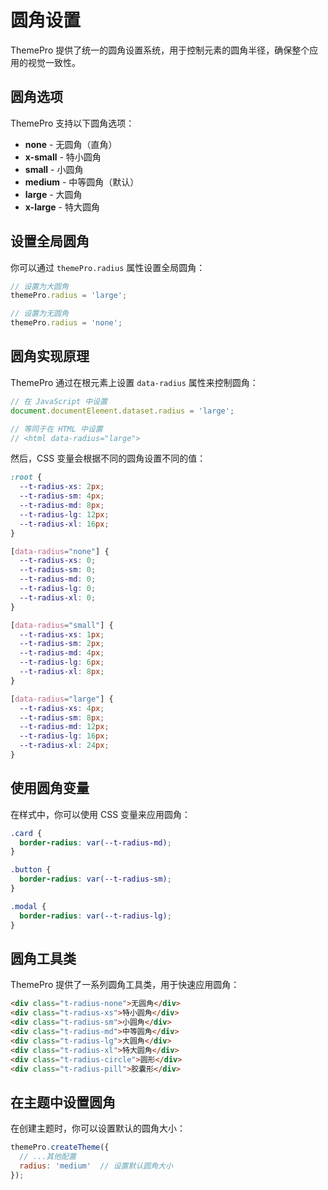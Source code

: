 # 圆角设置

ThemePro 提供了统一的圆角设置系统，用于控制元素的圆角半径，确保整个应用的视觉一致性。

## 圆角选项

ThemePro 支持以下圆角选项：

- **none** - 无圆角（直角）
- **x-small** - 特小圆角
- **small** - 小圆角
- **medium** - 中等圆角（默认）
- **large** - 大圆角
- **x-large** - 特大圆角

## 设置全局圆角

你可以通过 `themePro.radius` 属性设置全局圆角：

```js
// 设置为大圆角
themePro.radius = 'large';

// 设置为无圆角
themePro.radius = 'none';
```

## 圆角实现原理

ThemePro 通过在根元素上设置 `data-radius` 属性来控制圆角：

```js
// 在 JavaScript 中设置
document.documentElement.dataset.radius = 'large';

// 等同于在 HTML 中设置
// <html data-radius="large">
```

然后，CSS 变量会根据不同的圆角设置不同的值：

```css
:root {
  --t-radius-xs: 2px;
  --t-radius-sm: 4px;
  --t-radius-md: 8px;
  --t-radius-lg: 12px;
  --t-radius-xl: 16px;
}

[data-radius="none"] {
  --t-radius-xs: 0;
  --t-radius-sm: 0;
  --t-radius-md: 0;
  --t-radius-lg: 0;
  --t-radius-xl: 0;
}

[data-radius="small"] {
  --t-radius-xs: 1px;
  --t-radius-sm: 2px;
  --t-radius-md: 4px;
  --t-radius-lg: 6px;
  --t-radius-xl: 8px;
}

[data-radius="large"] {
  --t-radius-xs: 4px;
  --t-radius-sm: 8px;
  --t-radius-md: 12px;
  --t-radius-lg: 16px;
  --t-radius-xl: 24px;
}
```

## 使用圆角变量

在样式中，你可以使用 CSS 变量来应用圆角：

```css
.card {
  border-radius: var(--t-radius-md);
}

.button {
  border-radius: var(--t-radius-sm);
}

.modal {
  border-radius: var(--t-radius-lg);
}
```

## 圆角工具类

ThemePro 提供了一系列圆角工具类，用于快速应用圆角：

```html
<div class="t-radius-none">无圆角</div>
<div class="t-radius-xs">特小圆角</div>
<div class="t-radius-sm">小圆角</div>
<div class="t-radius-md">中等圆角</div>
<div class="t-radius-lg">大圆角</div>
<div class="t-radius-xl">特大圆角</div>
<div class="t-radius-circle">圆形</div>
<div class="t-radius-pill">胶囊形</div>
```

## 在主题中设置圆角

在创建主题时，你可以设置默认的圆角大小：

```js
themePro.createTheme({
  // ...其他配置
  radius: 'medium'  // 设置默认圆角大小
});
```